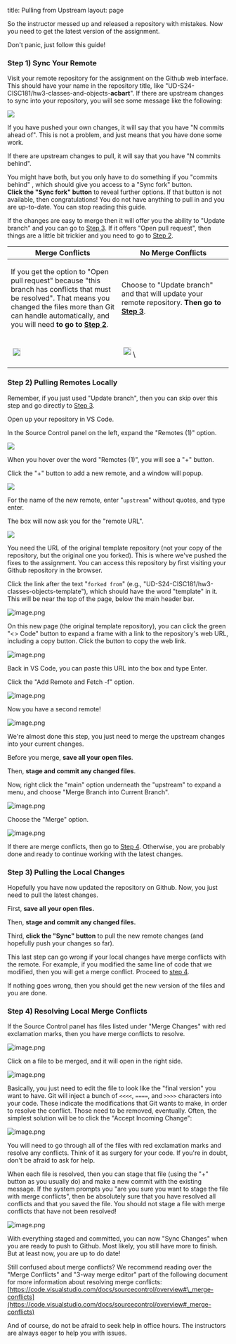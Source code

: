 title: Pulling from Upstream
layout: page

So the instructor messed up and released a repository with mistakes. Now you need to get the latest version of the assignment.

Don't panic, just follow this guide!

### Step 1) Sync Your Remote

Visit your remote repository for the assignment on the Github web interface. This should have your name in the repository title, like "UD-S24-CISC181/hw3-classes-and-objects-**acbart**". If there are upstream changes to sync into your repository, you will see some message like the following:

![](images/pfu/sync_button.png)

If you have pushed your own changes, it will say that you have "N commits ahead of". This is not a problem, and just means that you have done some work.

If there are upstream changes to pull, it will say that you have "N commits behind".

You might have both, but you only have to do something if you "commits behind" , which should give you access to a "Sync fork" button.  
**Click the "Sync fork" button** to reveal further options. If that button is not available, then congratulations! You do not have anything to pull in and you are up-to-date. You can stop reading this guide.

If the changes are easy to merge then it will offer you the ability to "Update branch" and you can go to [Step 3](#step-3-pulling-the-local-changes). If it offers "Open pull request", then things are a little bit trickier and you need to go to [Step 2](#step-2-pulling-remotes-locally).

<table class="table table-condensed table-striped table-responsive table-bordered">
    <thead>
        <tr>
            <th width="50%">Merge Conflicts</th>
            <th width="50%">No Merge Conflicts</th>
        </tr>
    </thead>
    <tbody>
        <tr>
            <td>
                <p>If you get the option to "Open pull request" because "this branch has conflicts that must be resolved". That means you changed the files more than Git can handle automatically, and you will need <strong>to go to <a href="#step-2-pulling-remotes-locally">Step 2</a></strong>.</p>
            </td>
            <td>
                <p>Choose to "Update branch" and that will update your remote repository. <strong>Then go to <a href="#step-3-pulling-the-local-changes">Step 3</a></strong>.</p>
            </td>
        </tr>
        <tr>
            <td>
                <p><img style="border: 1px solid lightgray; margin: 4px;" src="images/pfu/update_branch.png" /></p>
            </td>
            <td>
                <p><img style="border: 1px solid lightgray; margin: 4px;" src="images/pfu/open_pull_request.png"/>\</p>
            </td>
        </tr>
    </tbody>
</table>

### Step 2) Pulling Remotes Locally

Remember, if you just used "Update branch", then you can skip over this step and go directly to [Step 3](#step-3-pulling-the-local-changes).

Open up your repository in VS Code.

In the Source Control panel on the left, expand the "Remotes (1)" option.

![](images/pfu/remotes.png)

When you hover over the word "Remotes (1)", you will see a "+" button.

Click the "+" button to add a new remote, and a window will popup.

![](images/pfu/add_remote.png)

For the name of the new remote, enter "`upstream`" without quotes, and type enter.

The box will now ask you for the "remote URL". 

![](images/pfu/remote_url.png)

You need the URL of the original template repository (not your copy of the repository, but the original one you forked). This is where we've pushed the fixes to the assignment. You can access this repository by first visiting your Github repository in the browser.

Click the link after the text "`forked from`" (e.g., "UD-S24-CISC181/hw3-classes-objects-template"), which should have the word "template" in it. This will be near the top of the page, below the main header bar.

![image.png](images/pfu/forked_from.png)

On this new page (the original template repository), you can click the green "<> Code" button to expand a frame with a link to the repository's web URL, including a copy button. Click the button to copy the web link.

![image.png](images/pfu/copy_url.png)

Back in VS Code, you can paste this URL into the box and type Enter.

Click the "Add Remote and Fetch -f" option. 

![image.png](images/pfu/confirm_add.png)

Now you have a second remote!

![image.png](images/pfu/multiple_remotes.png)

We're almost done this step, you just need to merge the upstream changes into your current changes.

Before you merge, **save all your open files**.

Then, **stage and commit any changed files**.

Now, right click the "main" option underneath the "upstream" to expand a menu, and choose "Merge Branch into Current Branch".

![image.png](images/pfu/merge_branch.png)

Choose the "Merge" option.

![image.png](images/pfu/confirm_merge.png)

If there are merge conflicts, then go to [Step 4](#step-4-resolving-local-merge-conflicts). Otherwise, you are probably done and ready to continue working with the latest changes.

### Step 3) Pulling the Local Changes

Hopefully you have now updated the repository on Github. Now, you just need to pull the latest changes.

First, **save all your open files.**

Then, **stage and commit any changed files.**

Third, **click the "Sync" button** to pull the new remote changes (and hopefully push your changes so far).

This last step can go wrong if your local changes have merge conflicts with the remote. For example, if you modified the same line of code that we modified, then you will get a merge conflict. Proceed to [step 4](#step-4-resolving-local-merge-conflicts).

If nothing goes wrong, then you should get the new version of the files and you are done.

### Step 4) Resolving Local Merge Conflicts

If the Source Control panel has files listed under "Merge Changes" with red exclamation marks, then you have merge conflicts to resolve.

![image.png](images/pfu/merge_remote.png)

Click on a file to be merged, and it will open in the right side.

![image.png](images/pfu/merge_conflict.png)

Basically, you just need to edit the file to look like the "final version" you want to have. Git will inject a bunch of `<<<<`, `====`, and `>>>>` characters into your code. These indicate the modifications that Git wants to make, in order to resolve the conflict. Those need to be removed, eventually. Often, the simplest solution will be to click the "Accept Incoming Change":

![image.png](images/pfu/example_conflict.png)

You will need to go through all of the files with red exclamation marks and resolve any conflicts. Think of it as surgery for your code. If you're in doubt, don't be afraid to ask for help.

When each file is resolved, then you can stage that file (using the "+" button as you usually do) and make a new commit with the existing message. If the system prompts you "are you sure you want to stage the file with merge conflicts", then be absolutely sure that you have resolved all conflicts and that you saved the file. You should not stage a file with merge conflicts that have not been resolved!

![image.png](images/pfu/commit_conflicts.png)

With everything staged and committed, you can now "Sync Changes" when you are ready to push to Github. Most likely, you still have more to finish. But at least now, you are up to do date!

Still confused about merge conflicts? We recommend reading over the "Merge Conflicts" and "3-way merge editor" part of the following document for more information about resolving merge conflicts: [https://code.visualstudio.com/docs/sourcecontrol/overview#\_merge-conflicts](https://code.visualstudio.com/docs/sourcecontrol/overview#_merge-conflicts)

And of course, do not be afraid to seek help in office hours. The instructors are always eager to help you with issues.
